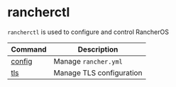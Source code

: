 # rancherctl

`rancherctl` is used to configure and control RancherOS

| Command     | Description 
|-------------|---------------------
| [config](1) | Manage `rancher.yml`
| [tls](2) | Manage TLS configuration


  [1]: rancherctl-config.md
  [2]: rancherctl-tls.md
